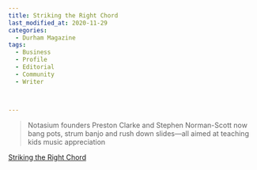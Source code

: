 ```yaml
---
title: Striking the Right Chord
last_modified_at: 2020-11-29
categories:
  - Durham Magazine
tags:
  - Business
  - Profile
  - Editorial 
  - Community
  - Writer



---
```


> Notasium founders Preston Clarke and Stephen Norman-Scott now bang pots, strum banjo and rush down slides—all aimed at teaching kids music appreciation

[Striking the Right Chord](https://issuu.com/shannonmedia/docs/dmjune_julyissuu/27)
